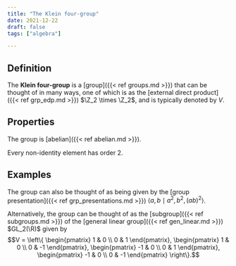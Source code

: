 ```yaml
---
title: "The Klein four-group"
date: 2021-12-22
draft: false
tags: ["algebra"]

---
```



## Definition
The **Klein four-group** is a [group]({{< ref groups.md >}}) that can be thought of in many ways, one of which is as the [external direct product]({{< ref grp_edp.md >}}) $\Z_2 \times \Z_2$, and is typically denoted by $V$.

## Properties
The group is [abelian]({{< ref abelian.md >}}).

Every non-identity element has order $2$.

## Examples
The group can also be thought of as being given by the [group presentation]({{< ref grp_presentations.md >}}) $\langle a,b \mid a^2, b^2, (ab)^2 \rangle$.

Alternatively, the group can be thought of as the [subgroup]({{< ref subgroups.md >}}) of the [general linear group]({{< ref gen_linear.md >}}) $GL_2(\R)$ given by $$V = \left\{ \begin{pmatrix} 1 & 0 \\ 0 & 1 \end{pmatrix}, \begin{pmatrix} 1 & 0 \\ 0 & -1 \end{pmatrix}, \begin{pmatrix} -1 & 0 \\ 0 & 1 \end{pmatrix}, \begin{pmatrix} -1 & 0 \\ 0 & -1 \end{pmatrix} \right\}.$$
